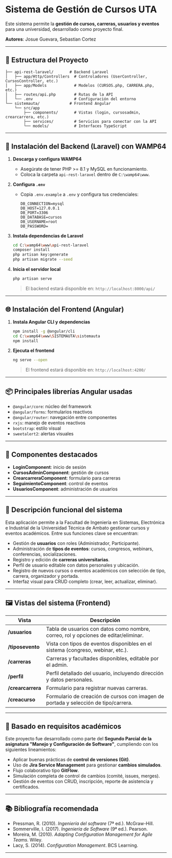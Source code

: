 
# Sistema de Gestión de Cursos UTA

Este sistema permite la **gestión de cursos, carreras, usuarios y eventos** para una universidad, desarrollado como proyecto final.

**Autores**: Josue Guevara, Sebastian Cortez

---

## 🧩 Estructura del Proyecto

```
├── api-rest-laravel/       # Backend Laravel
│   ├── app/Http/Controllers  # Controladores (UserController, CursosController, etc.)
│   ├── app/Models            # Modelos (CURSOS.php, CARRERA.php, etc.)
│   ├── routes/api.php        # Rutas de la API
│   └── .env                  # Configuración del entorno
└── sistemauta/             # Frontend Angular
    └── src/app
        ├── components/       # Vistas (login, cursosadmin, crearcarrera, etc.)
        ├── services/         # Servicios para conectar con la API
        └── models/           # Interfaces TypeScript
```

---

## 🚀 Instalación del Backend (Laravel) con WAMP64

1. **Descarga y configura WAMP64**
   - Asegúrate de tener PHP >= 8.1 y MySQL en funcionamiento.
   - Coloca la carpeta `api-rest-laravel` dentro de `C:\wamp64\www`.

2. **Configura `.env`**
   - Copia `.env.example` a `.env` y configura tus credenciales:
     ```
     DB_CONNECTION=mysql
     DB_HOST=127.0.0.1
     DB_PORT=3306
     DB_DATABASE=cursos
     DB_USERNAME=root
     DB_PASSWORD=
     ```

3. **Instala dependencias de Laravel**
   ```bash
   cd C:\wamp64\www\api-rest-laravel
   composer install
   php artisan key:generate
   php artisan migrate --seed
   ```

4. **Inicia el servidor local**
   ```bash
   php artisan serve
   ```

   > El backend estará disponible en: `http://localhost:8000/api/`

---

## 🌐 Instalación del Frontend (Angular)

1. **Instala Angular CLI y dependencias**
   ```bash
   npm install -g @angular/cli
   cd C:\wamp64\www\SISTEMAUTA\sistemauta
   npm install
   ```

2. **Ejecuta el frontend**
   ```bash
   ng serve --open
   ```

   > El frontend estará disponible en: `http://localhost:4200/`

---

## 📦 Principales librerías Angular usadas

- `@angular/core`: núcleo del framework
- `@angular/forms`: formularios reactivos
- `@angular/router`: navegación entre componentes
- `rxjs`: manejo de eventos reactivos
- `bootstrap`: estilo visual
- `sweetalert2`: alertas visuales

---

## 🧪 Componentes destacados

- **LoginComponent**: inicio de sesión
- **CursosAdminComponent**: gestión de cursos
- **CrearcarreraComponent**: formulario para carreras
- **SeguimientoComponent**: control de eventos
- **UsuariosComponent**: administración de usuarios

---

## 🎯 Descripción funcional del sistema

Esta aplicación permite a la Facultad de Ingeniería en Sistemas, Electrónica e Industrial de la Universidad Técnica de Ambato gestionar cursos y eventos académicos. Entre sus funciones clave se encuentran:

- Gestión de **usuarios** con roles (Administrador, Participante).
- Administración de **tipos de eventos**: cursos, congresos, webinars, conferencias, socializaciones.
- Registro y edición de **carreras universitarias**.
- Perfil de usuario editable con datos personales y ubicación.
- Registro de nuevos cursos o eventos académicos con selección de tipo, carrera, organizador y portada.
- Interfaz visual para CRUD completo (crear, leer, actualizar, eliminar).

---

## 🖼️ Vistas del sistema (Frontend)

| Vista | Descripción |
|-------|-------------|
| **/usuarios** | Tabla de usuarios con datos como nombre, correo, rol y opciones de editar/eliminar. |
| **/tiposevento** | Vista con tipos de eventos disponibles en el sistema (congreso, webinar, etc.). |
| **/carreras** | Carreras y facultades disponibles, editable por el admin. |
| **/perfil** | Perfil detallado del usuario, incluyendo dirección y datos personales. |
| **/crearcarrera** | Formulario para registrar nuevas carreras. |
| **/creacurso** | Formulario de creación de cursos con imagen de portada y selección de tipo/carrera. |

---

## 📘 Basado en requisitos académicos

Este proyecto fue desarrollado como parte del **Segundo Parcial de la asignatura "Manejo y Configuración de Software"**, cumpliendo con los siguientes lineamientos:

- Aplicar buenas prácticas de **control de versiones (Git)**.
- Uso de **Jira Service Management** para gestionar **cambios simulados**.
- Flujo colaborativo tipo **GitFlow**.
- Simulación completa de control de cambios (comité, issues, merges).
- Gestión de eventos con CRUD, inscripción, reporte de asistencia y certificados.

---

## 📚 Bibliografía recomendada

- Pressman, R. (2010). *Ingeniería del software* (7ª ed.). McGraw-Hill.
- Sommerville, I. (2017). *Ingeniería de Software* (9ª ed.). Pearson.
- Moreira, M. (2010). *Adapting Configuration Management for Agile Teams*. Wiley.
- Lacy, S. (2014). *Configuration Management*. BCS Learning.

---
